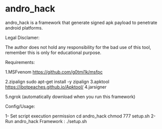 # andro_hack
andro_hack is a framework that generate  signed apk payload to penetrate android platforms.

Legal Disclamer:

The author does not hold any responsibility for the bad use of this tool,
remember this is only for educational purpose.

Requirements:

1.MSFvenom
                     https://github.com/g0tmi1k/msfpc
                       
2.zipalign
                     sudo apt-get install -y zipalign
3.apktool
                     https://ibotpeaches.github.io/Apktool/
4.jarsigner
                    
5.ngrok  (automatically download when you run this framework)     

Config/Usage:

1- Set script execution permission
     cd andro_hack
     chmod 777 setup.sh
2- Run andro_hack Framework :
   ./setup.sh
